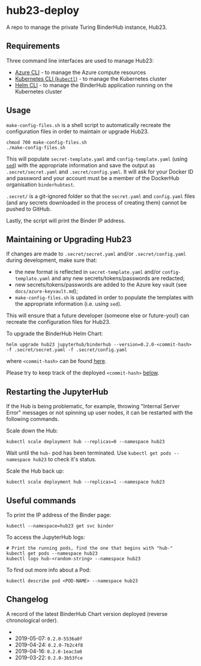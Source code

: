 # hub23-deploy

A repo to manage the private Turing BinderHub instance, Hub23.

## Requirements

Three command line interfaces are used to manage Hub23:

* [Azure CLI](https://docs.microsoft.com/en-us/cli/azure/install-azure-cli?view=azure-cli-latest) - to manage the Azure compute resources
* [Kubernetes CLI (`kubectl`)](https://kubernetes.io/docs/tasks/tools/install-kubectl/#install-kubectl) - to manage the Kubernetes cluster
* [Helm CLI](https://helm.sh/docs/using_helm/#installing-helm) - to manage the BinderHub application running on the Kubernetes cluster

## Usage

`make-config-files.sh` is a shell script to automatically recreate the configuration files in order to maintain or upgrade Hub23.

```
chmod 700 make-config-files.sh
./make-config-files.sh
```

This will populate `secret-template.yaml` and `config-template.yaml` (using [`sed`](http://www.grymoire.com/Unix/Sed.html)) with the appropriate information and save the output as `.secret/secret.yaml` and `.secret/config.yaml`. It will ask for your Docker ID and password and your account must be a member of the DockerHub organisation `binderhubtest`.

`.secret/` is a git-ignored folder so that the `secret.yaml` and `config.yaml` files (and any secrets downloaded in the process of creating them) cannot be pushed to GitHub.

Lastly, the script will print the Binder IP address.

## Maintaining or Upgrading Hub23

If changes are made to `.secret/secret.yaml` and/or `.secret/config.yaml` during development, make sure that:
* the new format is reflected in `secret-template.yaml` and/or `config-template.yaml` and any new secrets/tokens/passwords are redacted;
* new secrets/tokens/passwords are added to the Azure key vault (see `docs/azure-keyvault.md`);
* `make-config-files.sh` is updated in order to populate the templates with the appropriate information (i.e. using `sed`).

This will ensure that a future developer (someone else or future-you!) can recreate the configuration files for Hub23.

To upgrade the BinderHub Helm Chart:
```
helm upgrade hub23 jupyterhub/binderhub --version=0.2.0-<commit-hash> -f .secret/secret.yaml -f .secret/config.yaml
```
where `<commit-hash>` can be found [here](https://jupyterhub.github.io/helm-chart/#development-releases-binderhub).

Please try to keep track of the deployed `<commit-hash>` [below](#changelog).

## Restarting the JupyterHub

If the Hub is being problematic, for example, throwing "Internal Server Error" messages or not spinning up user nodes, it can be restarted with the following commands.

Scale down the Hub:
```
kubectl scale deployment hub --replicas=0 --namespace hub23
```

Wait until the `hub-` pod has been terminated.
Use `kubectl get pods --namespace hub23` to check it's status.

Scale the Hub back up:
```
kubectl scale deployment hub --replicas=1 --namespace hub23
```

## Useful commands

To print the IP address of the Binder page:
```
kubectl --namespace=hub23 get svc binder
```

To access the JupyterHub logs:
```
# Print the running pods, find the one that begins with "hub-"
kubectl get pods --namespace hub23
kubectl logs hub-<random-string> --namespace hub23
```

To find out more info about a Pod:
```
kubectl describe pod <POD-NAME> --namespace hub23
```

## Changelog

A record of the latest BinderHub Chart version deployed (reverse chronological order).

*
* 2019-05-07: `0.2.0-5536a0f`
* 2019-04-24: `0.2.0-7b2c4f8`
* 2019-04-16: `0.2.0-1eac3a0`
* 2019-03-22: `0.2.0-3b53fce`
